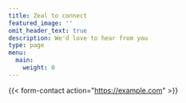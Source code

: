 ```yaml
---
title: Zeal to connect
featured_image: ''
omit_header_text: true
description: We'd love to hear from you
type: page
menu:
  main:
    weight: 0
---
```


{{< form-contact action="https://example.com"  >}}
